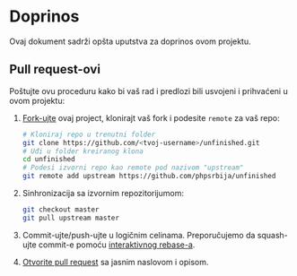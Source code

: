 # Doprinos

Ovaj dokument sadrži opšta uputstva za doprinos ovom projektu.

## Pull request-ovi

Poštujte ovu proceduru kako bi vaš rad i predlozi bili usvojeni i prihvaćeni u ovom projektu:

1. [Fork-ujte][fork-a-repo] ovaj project, klonirajt vaš fork i podesite `remote` za vaš repo:

   ```bash
   # Kloniraj repo u trenutni folder
   git clone https://github.com/<tvoj-username>/unfinished.git
   # Uđi u folder kreiranog klona
   cd unfinished
   # Podesi izvorni repo kao remote pod nazivom "upstream"
   git remote add upstream https://github.com/phpsrbija/unfinished
   ```

2. Sinhronizacija sa izvornim repozitorijumom:

   ```bash
   git checkout master
   git pull upstream master
   ```

3. Commit-ujte/push-ujte u logičnim celinama. Preporučujemo da squash-ujte commit-e pomoću
   [interaktivnog rebase-a][interactive-rebase].

4. [Otvorite pull request][using-pull-requests] sa jasnim naslovom i opisom.

[fork-a-repo]: http://help.github.com/fork-a-repo/
[interactive-rebase]: https://help.github.com/articles/interactive-rebase
[using-pull-requests]: https://help.github.com/articles/using-pull-requests/
